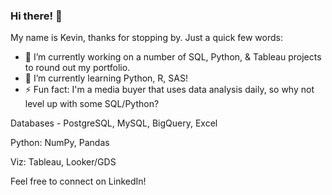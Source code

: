 ### Hi there! 👋

My name is Kevin, thanks for stopping by. Just a quick few words:
- 🔭 I’m currently working on a number of SQL, Python, & Tableau projects to round out my portfolio.
- 🌱 I’m currently learning Python, R, SAS!
- ⚡ Fun fact: I'm a media buyer that uses data analysis daily, so why not level up with some SQL/Python?

Databases - PostgreSQL, MySQL, BigQuery, Excel

Python: NumPy, Pandas

Viz: Tableau, Looker/GDS

Feel free to connect on LinkedIn! 

